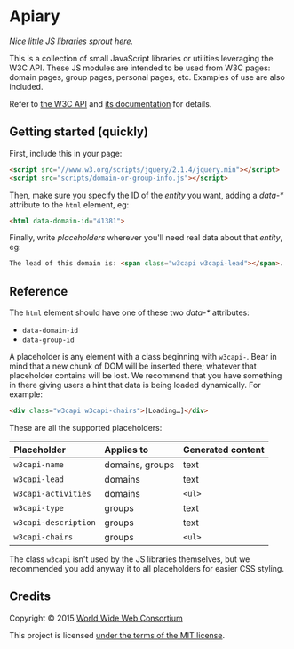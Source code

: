 
# Apiary

*Nice little JS libraries sprout here.*

This is a collection of small JavaScript libraries or utilities leveraging the W3C API.
These JS modules are intended to be used from W3C pages: domain pages, group pages, personal pages, etc.
Examples of use are also included.

Refer to [the W3C API](https://github.com/w3c/w3c-api) and [its documentation](https://api-test.w3.org/doc) for details.

## Getting started (quickly)

First, include this in your page:
```html
<script src="//www.w3.org/scripts/jquery/2.1.4/jquery.min"></script>
<script src="scripts/domain-or-group-info.js"></script>
```

Then, make sure you specify the ID of the *entity* you want, adding a *data-&#42;* attribute to the `html` element, eg:  
```html
<html data-domain-id="41381">
```

Finally, write *placeholders* wherever you'll need real data about that *entity*, eg:  
```html
The lead of this domain is: <span class="w3capi w3capi-lead"></span>.
```

## Reference

The `html` element should have one of these two *data-&#42;* attributes:
* `data-domain-id`
* `data-group-id`

A placeholder is any element with a class beginning with `w3capi-`.
Bear in mind that a new chunk of DOM will be inserted there; whatever that placeholder contains will be lost.
We recommend that you have something in there giving users a hint that data is being loaded dynamically.
For example:
```html
<div class="w3capi w3capi-chairs">[Loading…]</div>
```

These are all the supported placeholders:

Placeholder          | Applies to      | Generated content
:--------------------|:----------------|:-----------------
`w3capi-name`        | domains, groups | text
`w3capi-lead`        | domains         | text
`w3capi-activities`  | domains         | `<ul>`
`w3capi-type`        | groups          | text
`w3capi-description` | groups          | text
`w3capi-chairs`      | groups          | `<ul>`

The class `w3capi` isn't used by the JS libraries themselves, but we recommended you add anyway it to all placeholders for easier CSS styling.

## Credits

Copyright © 2015 [World Wide Web Consortium](http://www.w3.org/)

This project is licensed [under the terms of the MIT license](LICENSE.md).


